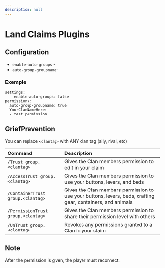 ```yaml
---
description: null
---
```


# Land Claims Plugins

## Configuration

* `enable-auto-groups` - 
* `auto-group-groupname`- 

### Exemple

```text
settings:
    enable-auto-groups: false
permissions:
  auto-group-groupname: true
  YourClanNameHere:
  - test.permission
```

## GriefPrevention

You can replace `<clantag>` with ANY clan tag \(ally, rival, etc\)

| Command | Description |
| :--- | :--- |
| `/Trust group.<clantag>` | Gives the Clan members permission to edit in your claim |
| `/AccessTrust group.<clantag>` | Gives the Clan members permission to use your buttons, levers, and beds |
| `/ContainerTrust group.<clantag>` | Gives the Clan members permission to use your buttons, levers, beds, crafting gear, containers, and animals |
| `/PermissionTrust group.<clantag>` | Gives the Clan members permission to share their permission level with others |
| `/UnTrust group.<clantag>` | Revokes any permissions granted to a Clan in your claim |

## Note

After the permission is given, the player must reconnect.

